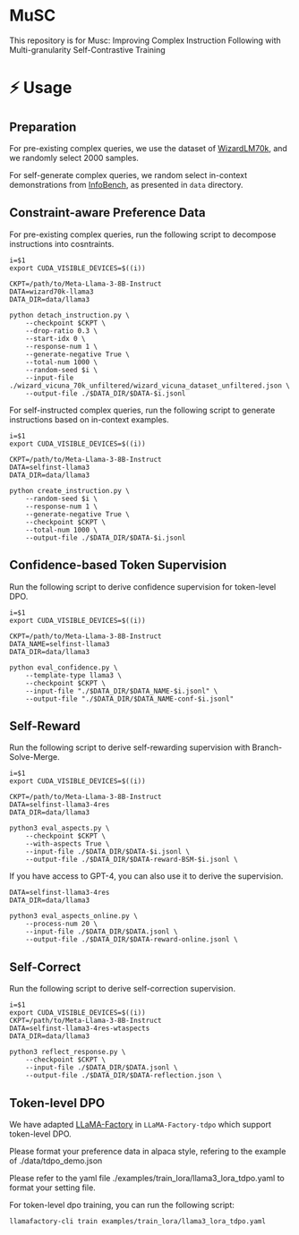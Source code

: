 # MuSC

This repository is for Musc: Improving Complex Instruction Following with Multi-granularity Self-Contrastive Training


# ⚡️ Usage

## Preparation

For pre-existing complex queries, we use the dataset of [WizardLM70k](https://huggingface.co/datasets/cognitivecomputations/wizard_vicuna_70k_unfiltered), and we randomly select 2000 samples.

For self-generate complex queries, we random select in-context demonstrations from [InfoBench](https://huggingface.co/datasets/kqsong/InFoBench), as presented in `data` directory.

## Constraint-aware Preference Data

For pre-existing complex queries, run the following script to decompose instructions into cosntraints.
```shell
i=$1
export CUDA_VISIBLE_DEVICES=$((i))

CKPT=/path/to/Meta-Llama-3-8B-Instruct
DATA=wizard70k-llama3
DATA_DIR=data/llama3

python detach_instruction.py \
    --checkpoint $CKPT \
    --drop-ratio 0.3 \
    --start-idx 0 \
    --response-num 1 \
    --generate-negative True \
    --total-num 1000 \
    --random-seed $i \
    --input-file ./wizard_vicuna_70k_unfiltered/wizard_vicuna_dataset_unfiltered.json \
    --output-file ./$DATA_DIR/$DATA-$i.jsonl
```

For self-instructed complex queries, run the following script to generate instructions based on in-context examples.
```shell
i=$1
export CUDA_VISIBLE_DEVICES=$((i))

CKPT=/path/to/Meta-Llama-3-8B-Instruct
DATA=selfinst-llama3
DATA_DIR=data/llama3

python create_instruction.py \
    --random-seed $i \
    --response-num 1 \
    --generate-negative True \
    --checkpoint $CKPT \
    --total-num 1000 \
    --output-file ./$DATA_DIR/$DATA-$i.jsonl
```

## Confidence-based Token Supervision

Run the following script to derive confidence supervision for token-level DPO.
```shell
i=$1
export CUDA_VISIBLE_DEVICES=$((i))

CKPT=/path/to/Meta-Llama-3-8B-Instruct
DATA_NAME=selfinst-llama3
DATA_DIR=data/llama3

python eval_confidence.py \
    --template-type llama3 \
    --checkpoint $CKPT \
    --input-file "./$DATA_DIR/$DATA_NAME-$i.jsonl" \
    --output-file "./$DATA_DIR/$DATA_NAME-conf-$i.jsonl"
```

## Self-Reward

Run the following script to derive self-rewarding supervision with Branch-Solve-Merge.
```shell
i=$1
export CUDA_VISIBLE_DEVICES=$((i))

CKPT=/path/to/Meta-Llama-3-8B-Instruct
DATA=selfinst-llama3-4res
DATA_DIR=data/llama3

python3 eval_aspects.py \
    --checkpoint $CKPT \
    --with-aspects True \
    --input-file ./$DATA_DIR/$DATA-$i.jsonl \
    --output-file ./$DATA_DIR/$DATA-reward-BSM-$i.jsonl \
```

If you have access to GPT-4, you can also use it to derive the supervision.
```shell
DATA=selfinst-llama3-4res
DATA_DIR=data/llama3

python3 eval_aspects_online.py \
    --process-num 20 \
    --input-file ./$DATA_DIR/$DATA.jsonl \
    --output-file ./$DATA_DIR/$DATA-reward-online.jsonl \
```

## Self-Correct

Run the following script to derive self-correction supervision.
```shell
i=$1
export CUDA_VISIBLE_DEVICES=$((i))
CKPT=/path/to/Meta-Llama-3-8B-Instruct
DATA=selfinst-llama3-4res-wtaspects
DATA_DIR=data/llama3

python3 reflect_response.py \
    --checkpoint $CKPT \
    --input-file ./$DATA_DIR/$DATA.jsonl \
    --output-file ./$DATA_DIR/$DATA-reflection.json \
```


## Token-level DPO

We have adapted [LLaMA-Factory](https://github.com/hiyouga/LLaMA-Factory) in `LLaMA-Factory-tdpo` which support token-level DPO.

Please format your preference data in alpaca style, refering to the example of ./data/tdpo_demo.json

Please refer to the yaml file ./examples/train_lora/llama3_lora_tdpo.yaml to format your setting file.

For token-level dpo training, you can run the following script:
```bash
llamafactory-cli train examples/train_lora/llama3_lora_tdpo.yaml
```